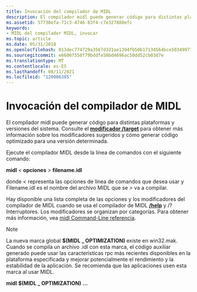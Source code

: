 ```yaml
---
title: Invocación del compilador de MIDL
description: El compilador midl puede generar código para distintas plataformas y versiones del sistema. Consulte el modificador /target para obtener más información sobre los modificadores sugeridos y cómo generar código optimizado para una versión determinada.
ms.assetid: 57730efa-71c3-4746-83f4-c7e327888efc
keywords:
- MIDL del compilador MIDL, invocar
ms.topic: article
ms.date: 05/31/2018
ms.openlocfilehash: 013dec774729a3567d321ae1394fb50b17134564bce50349977a95d2c669717d
ms.sourcegitcommit: e6600f550f79bddfe58bd4696ac50dd52cb03d7e
ms.translationtype: MT
ms.contentlocale: es-ES
ms.lasthandoff: 08/11/2021
ms.locfileid: "120086385"
---
```

# <a name="invoking-the-midl-compiler"></a>Invocación del compilador de MIDL

El compilador midl puede generar código para distintas plataformas y versiones del sistema. Consulte el [**modificador /target**](-target.md) para obtener más información sobre los modificadores sugeridos y cómo generar código optimizado para una versión determinada.

Ejecute el compilador MIDL desde la línea de comandos con el siguiente comando:

**midl**  *<* **opciones** _>_ **filename.idl**

donde *<* representa las opciones de línea de comandos que desea usar y Filename.idl es el nombre del archivo MIDL que se _>_ va a compilar.

Hay disponible una lista completa de las opciones y los modificadores del compilador de MIDL cuando se usa el compilador de MIDL [**/help**](-help-.md) y /? Interruptores. Los modificadores se organizan por categorías. Para obtener más información, vea [midl Command-Line referencia](midl-command-line-reference.md).

> [!NOTE]
> La nueva marca global **$(MIDL \_ OPTIMIZATION)** existe en win32.mak. Cuando se compila un archivo .idl con esta marca, el código auxiliar generado puede usar las características rpc más recientes disponibles en la plataforma especificada y mejorar potencialmente el rendimiento y la estabilidad de la aplicación. Se recomienda que las aplicaciones usen esta marca al usar MIDL.
>
> **midl** **$(MIDL \_ OPTIMIZATION)** **...**